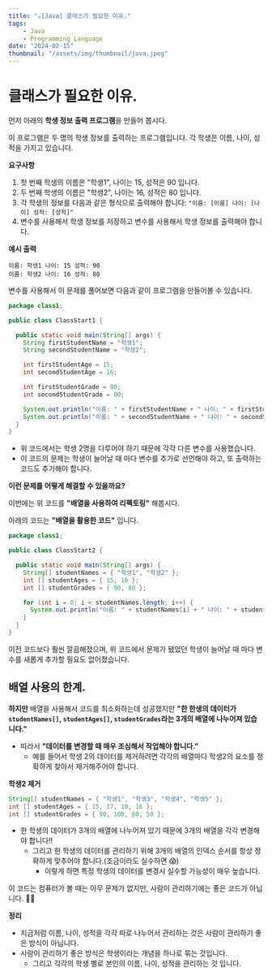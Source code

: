 ```yaml
---
title: "☕️[Java] 클래스가 필요한 이유."
tags:
    - Java
    - Programming Language
date: "2024-02-15"
thumbnail: "/assets/img/thumbnail/java.jpeg"
---
```

# 클래스가 필요한 이유.

먼저 아래의 **학생 정보 출력 프로그램**을 만들어 봅시다.

이 프로그램은 두 명의 학생 정보를 출력하는 프로그램입니다.
각 학생은 이름, 나이, 성적을 가지고 있습니다.

**요구사항**
1. 첫 번째 학생의 이름은 "학생1", 나이는 15, 성적은 90 입니다.
2. 두 번째 학생의 이름은 "학생2", 나이는 16, 성적은 80 입니다.
3. 각 학생의 정보를 다음과 같은 형식으로 출력해야 합니다: `"이름: [이름] 나이: [나이] 성적: [성적]"`
4. 변수를 사용해서 학생 정보를 저장하고 변수를 사용해서 학생 정보를 출력해야 합니다.

**예시 출력**
```
이름: 학생1 나이: 15 성적: 90
이름: 학생2 나이: 16 성적: 80
```

변수를 사용해서 이 문제를 풀어보면 다음과 같이 프로그램을 만들어볼 수 있습니다.

```java
package class1;

public class ClassStart1 {

  public static void main(String[] args) {
    String firstStudentName = "학생1";
    String secondStudentName = "학생2";

    int firstStudentAge = 15;
    int secondStudentAge = 16;

    int firstStudentGrade = 90;
    int secondStudentGrade = 80;

    System.out.println("이름: " + firstStudentName + " 나이: " + firstStudentAge + " 성적: " + firstStudentGrade);
    System.out.println("이름: " + secondStudentName + " 나이: " + secondStudentAge + " 성적: " + secondStudentGrade);
  }
}
```

* 위 코드에서는 학생 2명을 다루어야 하기 때문에 각각 다른 변수를 사용했습니다.
* 이 코드의 문제는 학생이 늘어날 때 마다 변수를 추가로 선언해야 하고, 또 출력하는 코드도 추가해야 합니다.

**이런 문제를 어떻게 해결할 수 있을까요?**

이번에는 위 코드를 **"배열을 사용하여 리펙토링"** 해봅시다.

아래의 코드는 **"배열을 활용한 코드"** 입니다.

```java
package class1;

public class ClassStart2 {

  public static void main(String[] args) {
    String[] studentNames = { "학생1", "학생2" };
    int [] studentAges = { 15, 16 };
    int [] studentGrades = { 90, 80 };

    for (int i = 0; i < studentNames.length; i++) {
      System.out.println("이름: " + studentNames[i] + " 나이: " + studentAges[i] + " 성적: " + studentGrades[i]);
    }
  }
}
```

이전 코드보다 훨씬 깔끔해졌으며, 위 코드에서 문제가 됐었던 학생이 늘어날 때 마다 변수를 새롭게 추가할 필요도 없어졌습니다.

## 배열 사용의 한계.

**하지만** 배열을 사용해서 코드를 최소화하는데 성공했지만 **"한 한생의 데이터가 `studentNames[]`, `studentAges[]`, `studentGrades`라는 3개의 배열에 나누어져 있습니다."**
* 따라서 **"데이터를 변경할 때 매우 조심해서 작업해야 합니다."**
    * 예를 들어서 학생 2의 데이터를 제거하려면 각각의 배열마다 학생2의 요소를 정확하게 찾아서 제거해주어야 합니다.

**학생2 제거**
```java
String[] studentNames = { "학생1", "학생3", "학생4", "학생5" };
int [] studentAges = { 15, 17, 10, 16 };
int [] studentGrades = { 90, 100, 80, 50 };
```

* 한 학생의 데이터가 3개의 배열에 나누어져 있기 때문에 3개의 배열을 각각 변경해야 합니다!!
    * 그리고 한 학생의 데이터를 관리하기 위해 3개의 배열의 인덱스 순서를 항상 정확하게 맞추어야 합니다.(조금이라도 실수하면 😱)
        * 이렇게 하면 특정 학생의 데이터를 변경시 실수할 가능성이 매우 높습니다.

이 코드는 컴퓨터가 볼 때는 아무 문제가 없지만, 사람이 관리하기에는 좋은 코드가 아닙니다. 😵‍💫

**정리**

* 지금처럼 이름, 나이, 성적을 각각 따로 나누어서 관리하는 것은 사람이 관리하기 좋은 방식이 아닙니다.
* 사람이 관리하기 좋은 방식은 학생이라는 개념을 하나로 묶는 것입니다.
    * 그리고 각각의 학생 별로 본인의 이름, 나이, 성적을 관리하는 것 입니다.
